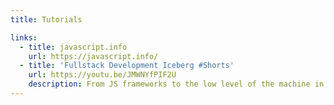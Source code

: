 ```yaml
---
title: Tutorials

links:
  - title: javascript.info
    url: https://javascript.info/
  - title: 'Fullstack Development Iceberg #Shorts'
    url: https://youtu.be/JMWNYfPIF2U
    description: From JS frameworks to the low level of the machine in under a minute
---
```

